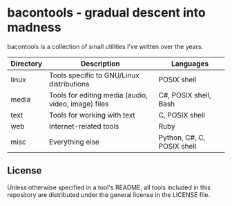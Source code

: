 bacontools - gradual descent into madness
=========================================

bacontools is a collection of small utilities I've written over the years.


| Directory | Description                                         | Languages                  |
|-----------|-----------------------------------------------------|----------------------------|
| linux     | Tools specific to GNU/Linux distributions           | POSIX shell                |
| media     | Tools for editing media (audio, video, image) files | C#, POSIX shell, Bash      |
| text      | Tools for working with text                         | C, POSIX shell             |
| web       | Internet-related tools                              | Ruby                       |
| misc      | Everything else                                     | Python, C#, C, POSIX shell |


License
-------
Unless otherwise specified in a tool's README, all tools included in this
repository are distributed under the general license in the LICENSE file.
